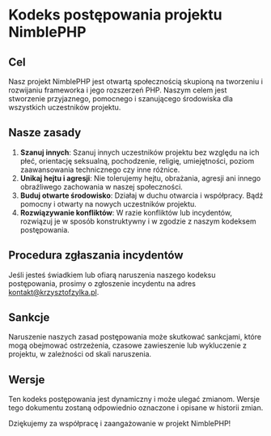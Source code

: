 # Kodeks postępowania projektu NimblePHP

## Cel
Nasz projekt NimblePHP jest otwartą społecznością skupioną na tworzeniu i rozwijaniu frameworka  i jego rozszerzeń PHP.
Naszym celem jest stworzenie przyjaznego, pomocnego i szanującego środowiska dla wszystkich uczestników projektu.

## Nasze zasady
1. **Szanuj innych**: Szanuj innych uczestników projektu bez względu na ich płeć, orientację seksualną, pochodzenie, religię, umiejętności, poziom zaawansowania technicznego czy inne różnice.
2. **Unikaj hejtu i agresji**: Nie tolerujemy hejtu, obrażania, agresji ani innego obraźliwego zachowania w naszej społeczności.
3. **Buduj otwarte środowisko**: Działaj w duchu otwarcia i współpracy. Bądź pomocny i otwarty na nowych uczestników projektu.
4. **Rozwiązywanie konfliktów**: W razie konfliktów lub incydentów, rozwiązuj je w sposób konstruktywny i w zgodzie z naszym kodeksem postępowania.

## Procedura zgłaszania incydentów
Jeśli jesteś świadkiem lub ofiarą naruszenia naszego kodeksu postępowania, prosimy o zgłoszenie incydentu na adres kontakt@krzysztofzylka.pl.

## Sankcje
Naruszenie naszych zasad postępowania może skutkować sankcjami, które mogą obejmować ostrzeżenia, czasowe zawieszenie lub wykluczenie z projektu, w zależności od skali naruszenia.

## Wersje
Ten kodeks postępowania jest dynamiczny i może ulegać zmianom. Wersje tego dokumentu zostaną odpowiednio oznaczone i opisane w historii zmian.

Dziękujemy za współpracę i zaangażowanie w projekt NimblePHP!